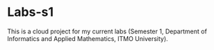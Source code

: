 # Labs-s1
This is a cloud project for my current labs (Semester 1, Department of Informatics and Applied Mathematics, ITMO University).
